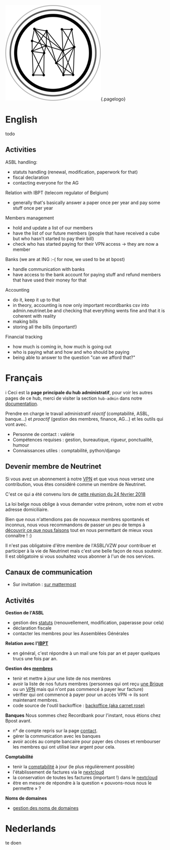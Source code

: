 <!-- TITLE: hub admin -->
<!-- SUBTITLE: Administration - Bestuur - Office -->

![Logo](/uploads/logo.png "Logo"){.pagelogo}
# English
todo
## Activities

ASBL handling:
-	statuts handling (renewal, modification, paperwork for that)
-	fiscal declaration
-	contacting everyone for the AG

Relation with IBPT (telecom regulator of Belgium)
-	generally that's basically answer a paper once per year and pay some stuff once per year

Members management
-	hold and update a list of our members
-	have the list of our future members (people that have received a cube but who hasn't started to pay their bill)
-	check who has started paying for their VPN access -> they are now a member

Banks (we are at ING :-(  for now, we used to be at bpost)
-	handle communication with banks
-	have access to the bank account for paying stuff and refund members that have used their money for that

Accounting
-	do it, keep it up to that
-	in theory, accounting is now only important recordbanks csv into admin.neutrinet.be and checking that everything wents fine and that it is coherent with reality
-	making bills
-	storing all the bills (important!)

Financial tracking
-	how much is coming in, how much is going out
-	who is paying what and how and who should be paying
-	being able to answer to the question "can we afford that?"
	
# Français
:information_source: Ceci est la **page principale du hub administratif**, pour voir les autres pages de ce hub, merci de visiter la section `hub-admin` dans notre [documentation](all).

Prendre en charge le travail administratif *réactif* (comptabilité, ASBL, banque...) et *proactif* (gestion des membres, finance, AG...) et les outils qui vont avec.

* Personne de contact : valérie
* Compétences requises : gestion, bureautique, rigueur, ponctualité, humour
* Connaissances utiles : comptabilité, python/django

## Devenir membre de Neutrinet

Si vous avez un abonnement à notre [VPN](vpn) et que vous nous versez une contribution, vous êtes considéré comme un membre de Neutrinet.

C'est ce qui a été convenu lors de [cette réunion du 24 février 2018](https://wiki.neutrinet.be/pvs/2018/02-24#quest-ce-quun-membre-neutrinet-en-2018)

La loi belge nous oblige à vous demander votre prénom, votre nom et votre adresse domiciliaire.

Bien que nous n'attendions pas de nouveaux membres spontanés et inconnus, nous vous recommandons de passer un peu de temps à [découvrir ce que nous faisons](agenda) tout en nous permettant de mieux vous connaître ! :)

Il n'est pas obligatoire d'être membre de l'ASBL/VZW pour contribuer et participer à la vie de Neutrinet mais c'est une belle façon de nous soutenir. Il est obligatoire si vous souhaitez vous abonner à l'un de nos services.

## Canaux de communication

- Sur invitation : [sur mattermost](https://chat.neutrinet.be/neutrinet/channels/hub-admin)

## Activités

**Gestion de l'ASBL**

-	gestion des [statuts](administration/statuts) (renouvellement, modification, paperasse pour cela)
-	déclaration fiscale
-	contacter les membres pour les Assemblées Générales

**Relation avec l'[IBPT](http://www.ibpt.be/)** 
- en général, c'est répondre à un mail une fois par an et payer quelques trucs une fois par an.

**Gestion des [membres](https://admin.neutrinet.be/admin)**
-	tenir et mettre à jour une liste de nos membres
-	avoir la liste de nos futurs membres (personnes qui ont reçu [une Brique](cube) ou un [VPN](vpn) mais qui n'ont pas commencé à payer leur facture)
-	vérifier qui ont commencé à payer pour un accès VPN -> ils sont maintenant membres.
- code source de l'outil backoffice : [backoffice (aka carnet rose)](https://github.com/Neutrinet/backoffice)

**Banques**
Nous sommes chez Recordbank pour l'instant, nous étions chez Bpost avant.
- n° de compte repris sur la page [contact](contact).
- gérer la communication avec les banques
- avoir accès au compte bancaire pour payer des choses et rembourser les membres qui ont utilisé leur argent pour cela.

**Comptabilité**
- tenir la [comptabilité](administration/comptabilité) à jour (le plus régulièrement possible)
- l'établissement de factures via le [nextcloud](https://files.neutrinet.be)
- la conservation de toutes les factures (important !) dans le [nextcloud](https://files.neutrinet.be)
- être en mesure de répondre à la question « pouvons-nous nous le permettre » ?

**Noms de domaines**
- [gestion des noms de domaines](https://admin.gandi.net/dashboard/)

# Nederlands
te doen